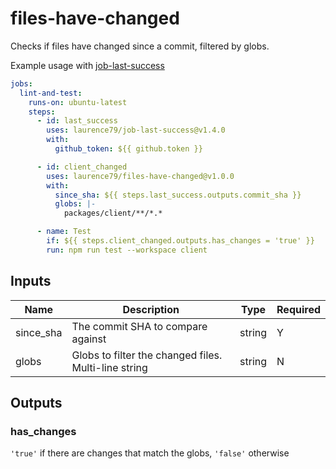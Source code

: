 # files-have-changed

Checks if files have changed since a commit, filtered by globs.

Example usage with [job-last-success](https://github.com/laurence79/job-last-success)
```yaml
jobs:
  lint-and-test:
    runs-on: ubuntu-latest
    steps:
      - id: last_success
        uses: laurence79/job-last-success@v1.4.0
        with:
          github_token: ${{ github.token }}

      - id: client_changed
        uses: laurence79/files-have-changed@v1.0.0
        with:
          since_sha: ${{ steps.last_success.outputs.commit_sha }}
          globs: |-
            packages/client/**/*.*

      - name: Test
        if: ${{ steps.client_changed.outputs.has_changes = 'true' }}
        run: npm run test --workspace client
```

## Inputs
| Name      | Description                                          | Type   | Required |
|-----------|------------------------------------------------------|--------|----------|
| since_sha | The commit SHA to compare against                    | string | Y        |
| globs     | Globs to filter the changed files. Multi-line string | string | N        |


## Outputs

### has_changes
`'true'` if there are changes that match the globs, `'false'` otherwise
